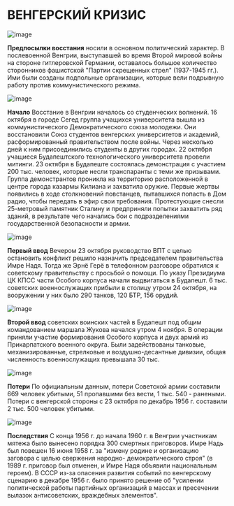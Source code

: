 # ВЕНГЕРСКИЙ КРИЗИС

![image](https://github.com/user-attachments/assets/7750b0e6-c838-4176-900a-9fb1b20b43f4)

**Предпосылки восстания** носили в основном политический характер. В послевоенной Венгрии, выступавшей во время Второй мировой войны на стороне гитлеровской Германии, оставалось большое количество сторонников фашистской "Партии скрещенных стрел" (1937-1945 гг.). Ими были созданы подпольные организации, которые вели подрывную работу против коммунистического режима.

![image](https://github.com/user-attachments/assets/1e2d7e55-d485-4e55-b643-e343776cef06)

**Начало**
Восстание в Венгрии началось со студенческих волнений. 16 октября в городе Сегед группа учащихся университета вышла из коммунистического Демократического союза молодежи. Они восстановили Союз студентов венгерских университетов и академий, расформированный правительством после войны. Через несколько дней к ним присоединились студенты в других городах. 22 октября учащиеся Будапештского технологического университета провели митинги.
23 октября в Будапеште состоялась демонстрация с участием 200 тыс. человек, которые несли транспаранты с теми же призывами. Группа демонстрантов проникла на территорию расположенной в центре города казармы Килиана и захватила оружие. Первые жертвы появились в ходе столкновений повстанцев, пытавшихся попасть в Дом радио, чтобы передать в эфир свои требования. Протестующие снесли 25-метровый памятник Сталину и предприняли попытки захватить ряд зданий, в результате чего начались бои с подразделениями государственной безопасности и армии.

![image](https://github.com/user-attachments/assets/da1cbc59-e437-4f04-9fd1-5ad347f972b8)

**Первый ввод**
Вечером 23 октября руководство ВПТ с целью остановить конфликт решило назначить председателем правительства Имре Надя. Тогда же Эрнё Герё в телефонном разговоре обратился к советскому правительству с просьбой о помощи. По указу Президиума ЦК КПСС части Особого корпуса начали выдвигаться в Будапешт. 6 тыс. советских военнослужащих прибыли в столицу утром 24 октября, на вооружении у них было 290 танков, 120 БТР, 156 орудий.

![image](https://github.com/user-attachments/assets/dd9db122-0548-441d-8e1d-206511af49b5)

**Второй ввод** советских воинских частей в Будапешт под общим командованием маршала Жукова начался утром 4 ноября. В операции приняли участие формирования Особого корпуса и двух армий из Прикарпатского военного округа. Были задействованы танковые, механизированные, стрелковые и воздушно-десантные дивизии, общая численность военнослужащих превышала 30 тыс.

![image](https://github.com/user-attachments/assets/775b100f-8827-44ea-b5a3-7a788cb44a41)

**Потери**
По официальным данным, потери Советской армии составили 669 человек убитыми, 51 пропавшими без вести, 1 тыс. 540 - ранеными. Потери с венгерской стороны с 23 октября по декабрь 1956 г. составили 2 тыс. 500 человек убитыми.

![image](https://github.com/user-attachments/assets/3a62ae82-d5fc-4e02-94f1-edf8c79feb7a)

**Последствия**
С конца 1956 г. до начала 1960 г. в Венгрии участникам мятежа было вынесено порядка 300 смертных приговоров. Имре Надь был повешен 16 июня 1958 г. за "измену родине и организацию заговора с целью свержения народно- демократического строя" (в 1989 г. приговор был отменен, и Имре Надя объявили национальным героем). В СССР из-за опасения развития событий по венгерскому сценарию в декабре 1956 г. было принято решение об "усилении политической работы партийных организаций в массах и пресечении вылазок антисоветских, враждебных элементов".

